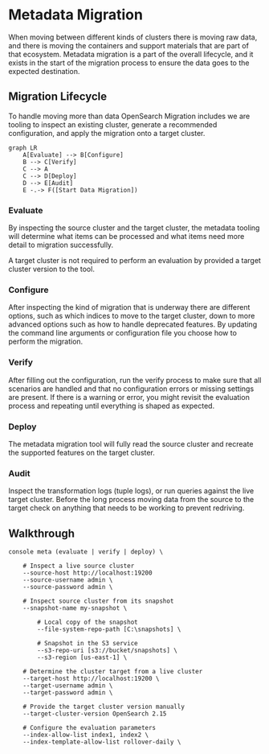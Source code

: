 # Metadata Migration

When moving between different kinds of clusters there is moving raw data, and there is moving the containers and support materials that are part of that ecosystem.  Metadata migration is a part of the overall lifecycle, and it exists in the start of the migration process to ensure the data goes to the expected destination. 

## Migration Lifecycle

To handle moving more than data OpenSearch Migration includes we are tooling to inspect an existing cluster, generate a recommended configuration, and apply the migration onto a target cluster.

```mermaid
graph LR
    A[Evaluate] --> B[Configure]
    B --> C[Verify]
    C --> A
    C --> D[Deploy]
    D --> E[Audit]
    E -.-> F([Start Data Migration])
```

### Evaluate
By inspecting the source cluster and the target cluster, the metadata tooling will determine what items can be processed and what items need more detail to migration successfully.

A target cluster is not required to perform an evaluation by provided a target cluster version to the tool. 

### Configure
After inspecting the kind of migration that is underway there are different options, such as which indices to move to the target cluster, down to more advanced options such as how to handle deprecated features.  By updating the command line arguments or configuration file you choose how to perform the migration.

### Verify
After filling out the configuration, run the verify process to make sure that all scenarios are handled and that no configuration errors or missing settings are present.  If there is a warning or error, you might revisit the evaluation process and repeating until everything is shaped as expected.

### Deploy
The metadata migration tool will fully read the source cluster and recreate the supported features on the target cluster.

### Audit
Inspect the transformation logs (tuple logs), or run queries against the live target cluster.  Before the long process moving data from the source to the target check on anything that needs to be working to prevent redriving.

## Walkthrough

```
console meta (evaluate | verify | deploy) \

    # Inspect a live source cluster
    --source-host http://localhost:19200
    --source-username admin \
    --source-password admin \

    # Inspect source cluster from its snapshot
    --snapshot-name my-snapshot \

        # Local copy of the snapshot
        --file-system-repo-path [C:\snapshots] \

        # Snapshot in the S3 service
        --s3-repo-uri [s3://bucket/snapshots] \
        --s3-region [us-east-1] \

    # Determine the cluster target from a live cluster
    --target-host http://localhost:19200 \
    --target-username admin \
    --target-password admin \

    # Provide the target cluster version manually
    --target-cluster-version OpenSearch 2.15

    # Configure the evaluation parameters
    --index-allow-list index1, index2 \
    --index-template-allow-list rollover-daily \
```